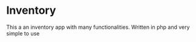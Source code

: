 # Inventory
This a an inventory app with many functionalities. Written in php and very simple to use
